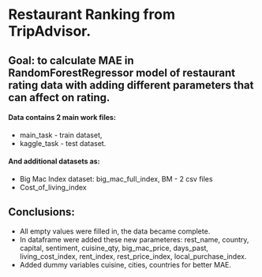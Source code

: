 # Restaurant Ranking from TripAdvisor.

## Goal: to calculate MAE in RandomForestRegressor model of restaurant rating data with adding different parameters that can affect on rating.

#### Data contains 2  main work files: 
- main_task - train dataset, 
- kaggle_task - test dataset. 

#### And additional datasets as:
- Big Mac Index dataset: big_mac_full_index, BM - 2 csv files
- Cost_of_living_index

## Conclusions:
- All empty values were filled in, the data became complete.
- In dataframe were added these new parameteres:
rest_name, country, capital, sentiment, cuisine_qty, big_mac_price, days_past, living_cost_index, rent_index, rest_price_index, local_purchase_index.
- Added dummy variables cuisine, cities, countries for better MAE.
